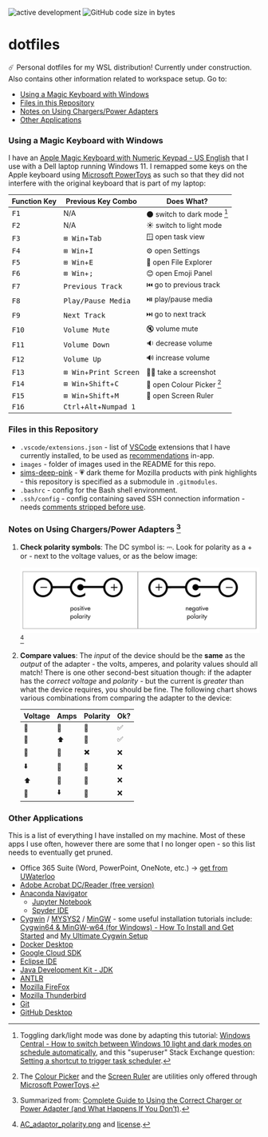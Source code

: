![active development](https://img.shields.io/badge/active%20dev-yes-brightgreen.svg)
![GitHub code size in bytes](https://img.shields.io/github/languages/code-size/simcard0000/dotfiles.svg)
# dotfiles
☄️ Personal dotfiles for my WSL distribution! Currently under construction. Also contains other information related to workspace setup. Go to:
* [Using a Magic Keyboard with Windows](#using-a-magic-keyboard-with-windows)
* [Files in this Repository](#files-in-this-repository)
* [Notes on Using Chargers/Power Adapters](#notes-on-using-chargerspower-adapters)
* [Other Applications](#other-applications)

### Using a Magic Keyboard with Windows

I have an [Apple Magic Keyboard with Numeric Keypad - US English](https://www.apple.com/ca/shop/product/MQ052LL/A/magic-keyboard-with-numeric-keypad-us-english?afid=p238%7Cstr3DVrrv-dc_mtid_1870765e38482_pcrid_590109978670_pgrid_133662840134_pntwk_g_pchan_online_pexid__&cid=aos-ca-kwgo-pla---slid---product-MQ052LL/A-CA) that I use with a Dell laptop running Windows 11. I remapped some keys on the Apple keyboard using [Microsoft PowerToys](https://learn.microsoft.com/en-us/windows/powertoys/) as such so that they did not interfere with the original keyboard that is part of my laptop:

| Function Key | Previous Key Combo | Does What? |
| ------------ | ------------------ | ----- |
| <kbd>F1</kbd> | N/A | 🌑 switch to dark mode [^1] |
| <kbd>F2</kbd> | N/A | ☀️ switch to light mode |
| <kbd>F3</kbd> | <kbd>⊞ Win</kbd>+<kbd>Tab</kbd> | 🪟 open task view | 
| <kbd>F4</kbd> | <kbd>⊞ Win</kbd>+<kbd>I</kbd> | ⚙️ open Settings |
| <kbd>F5</kbd> | <kbd>⊞ Win</kbd>+<kbd>E</kbd> | 📁 open File Explorer | 
| <kbd>F6</kbd> | <kbd>⊞ Win</kbd>+<kbd>;</kbd> | 😊 open Emoji Panel |
| <kbd>F7</kbd> | <kbd>Previous Track</kbd> | ⏮️ go to previous track |
| <kbd>F8</kbd> | <kbd>Play/Pause Media</kbd> | ⏯️ play/pause media |
| <kbd>F9</kbd> | <kbd>Next Track</kbd> | ⏭️ go to next track |
| <kbd>F10</kbd> | <kbd>Volume Mute</kbd> | 🔇 volume mute |
| <kbd>F11</kbd>| <kbd>Volume Down</kbd> | 🔉 decrease volume |
| <kbd>F12</kbd> | <kbd>Volume Up</kbd> | 🔊 increase volume |
| <kbd>F13</kbd> | <kbd>⊞ Win</kbd>+<kbd>Print Screen</kbd> | 🤳🏽 take a screenshot |
| <kbd>F14</kbd> | <kbd>⊞ Win</kbd>+<kbd>Shift</kbd>+<kbd>C</kbd> | 🎨 open Colour Picker [^2] |
| <kbd>F15</kbd> | <kbd>⊞ Win</kbd>+<kbd>Shift</kbd>+<kbd>M</kbd> | 📏 open Screen Ruler |
| <kbd>F16</kbd> | <kbd>Ctrl</kbd>+<kbd>Alt</kbd>+<kbd>Numpad 1</kbd>

### Files in this Repository

* `.vscode/extensions.json` - list of [VSCode](https://code.visualstudio.com/) extensions that I have currently installed, to be used as [recommendations](https://code.visualstudio.com/docs/editor/extension-marketplace#_workspace-recommended-extensions) in-app.
* `images` - folder of images used in the README for this repo.
* [sims-deep-pink](https://github.com/simcard0000/sims-deep-pink) - 💗 dark theme for Mozilla products with pink highlights - this repository is specified as a submodule in `.gitmodules`.
* `.bashrc` - config for the Bash shell environment.
* `.ssh/config` - config containing saved SSH connection information - needs [comments stripped before use](https://github.com/getify/JSON.minify/tree/python).

### Notes on Using Chargers/Power Adapters [^3]

1. **Check polarity symbols**: The DC symbol is: ⎓. Look for polarity as a + or - next to the voltage values, or as the below image:
   
   ![polarity symbols](https://github.com/simcard0000/dotfiles/blob/main/images/AC_adaptor_polarity.png)[^4]

3. **Compare values**: The *input* of the device should be the **same** as the *output* of the adapter - the volts, amperes, and polarity values should all match! There is one other second-best situation though: if the adapter has the *correct voltage* and *polarity* - but the current is *greater* than what the device requires, you should be fine. The following chart shows various combinations from comparing the adapter to the device:

    |Voltage|Amps|Polarity|Ok?|
    |-------|----|--------|---|
    |🟰|🟰|🟰|✅|
    |🟰|⬆️|🟰|✅|
    |🟰|🟰|✖️|❌|
    |⬇️|🟰|🟰|❌|
    |⬆️|🟰|🟰|❌|
    |🟰|⬇️|🟰|❌|

### Other Applications
This is a list of everything I have installed on my machine. Most of these apps I use often, however there are some that I no longer open - so this list needs to eventually get pruned.

* Office 365 Suite (Word, PowerPoint, OneNote, etc.) → [get from UWaterloo](https://uwaterloo.ca/microsoft-365/)
* [Adobe Acrobat DC/Reader (free version)](https://www.adobe.com/ca/acrobat/pdf-reader.html)
* [Anaconda Navigator](https://www.anaconda.com/anaconda-navigator)
    * [Jupyter Notebook](https://jupyter.org/)
    * [Spyder IDE](https://www.spyder-ide.org/)
* [Cygwin](https://www.cygwin.com/) / [MYSYS2](https://www.msys2.org/) / [MinGW](https://www.mingw-w64.org/) - some useful installation tutorials include: [Cygwin64 & MinGW-w64 (for Windows) - How To Install and Get Started](https://www3.ntu.edu.sg/home/ehchua/programming/howto/Cygwin_HowTo.html) and [My Ultimate Cygwin Setup](https://guysherman.com/2013/11/02/my-ultimate-cygwin-setup/)
* [Docker Desktop](https://www.docker.com/products/docker-desktop/)
* [Google Cloud SDK](https://cloud.google.com/sdk)
* [Eclipse IDE](https://eclipseide.org/)
* [Java Development Kit - JDK](https://www.oracle.com/ca-en/java/technologies/downloads/)
* [ANTLR](https://www.antlr.org/)
* [Mozilla FireFox](https://www.mozilla.org/en-CA/firefox/)
* [Mozilla Thunderbird](https://www.thunderbird.net/en-CA/)
* [Git](https://git-scm.com/)
* [GitHub Desktop](https://desktop.github.com/)

[^1]: Toggling dark/light mode was done by adapting this tutorial: [Windows Central - How to switch between Windows 10 light and dark modes on schedule automatically](https://www.windowscentral.com/how-switch-between-light-and-dark-colors-schedule-automatically-windows-10), and this "superuser" Stack Exchange question: [Setting a shortcut to trigger task scheduler](https://superuser.com/questions/57694/setting-a-shortcut-to-trigger-task-scheduler).
[^2]: The [Colour Picker](https://learn.microsoft.com/en-us/windows/powertoys/color-picker) and the [Screen Ruler](https://learn.microsoft.com/en-us/windows/powertoys/screen-ruler) are utilities only offered through [Microsoft PowerToys](https://github.com/microsoft/PowerToys).
[^3]: Summarized from: [Complete Guide to Using the Correct Charger or Power Adapter (and What Happens If You Don’t)](https://www.groovypost.com/howto/choose-right-power-adapter-charger-phone-laptop/).
[^4]: [AC_adaptor_polarity.png](https://en.wikipedia.org/wiki/Polarity_symbols#/media/File:AC_adaptor_polarity.png) and [license](https://creativecommons.org/licenses/by-sa/3.0/).
